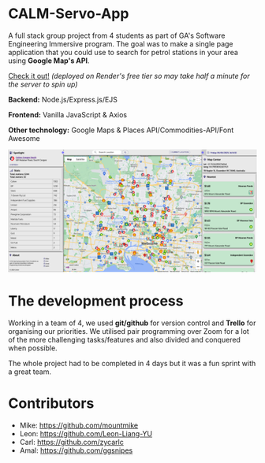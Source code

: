 # CALM-Servo-App

A full stack group project from 4 students as part of GA's Software Engineering Immersive program. The goal was to make a single page application that you could use to search for petrol stations in your area using **Google Map's API**.

[Check it out!](https://calm-servo-app-wphj.onrender.com/) *(deployed on Render's free tier so may take half a minute for the server to spin up)*

**Backend:** Node.js/Express.js/EJS

**Frontend:** Vanilla JavaScript & Axios

**Other technology:** Google Maps & Places API/Commodities-API/Font Awesome

![Screenshot](https://github.com/mountmike/CALM-Servo-App/blob/main/planning/screenshot1.png)

# The development process

Working in a team of 4, we used **git/github** for version control and **Trello** for organising our priorities. We utilised pair programming over Zoom for a lot of the more challenging tasks/features and also divided and conquered when possible.

The whole project had to be completed in 4 days but it was a fun sprint with a great team.

# Contributors

- Mike: https://github.com/mountmike
- Leon: https://github.com/Leon-Liang-YU
- Carl: https://github.com/zycarlc
- Amal: https://github.com/ggsnipes



